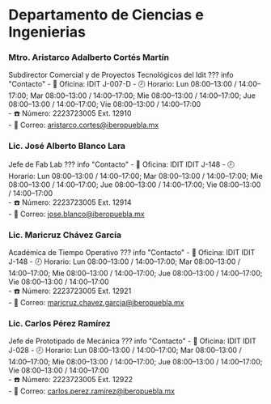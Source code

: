 # Departamento de Ciencias e Ingenierias
### Mtro. Aristarco Adalberto Cortés Martín
Subdirector Comercial y de Proyectos Tecnológicos del Idit
??? info "Contacto"
    - 📍 Oficina: IDIT J-007-D 
    - 🕗 Horario: Lun 08:00–13:00 / 14:00–17:00; Mar 08:00–13:00 / 14:00–17:00; Mie 08:00–13:00 / 14:00–17:00; Jue 08:00–13:00 / 14:00–17:00; Vie 08:00–13:00 / 14:00–17:00  
    - ☎️ Número: 2223723005 Ext. 12910  
    - 📧 Correo: aristarco.cortes@iberopuebla.mx

### Lic. José Alberto Blanco Lara
Jefe de Fab Lab
??? info "Contacto"
    - 📍 Oficina: IDIT IDIT J-148 
    - 🕗 Horario: Lun 08:00–13:00 / 14:00–17:00; Mar 08:00–13:00 / 14:00–17:00; Mie 08:00–13:00 / 14:00–17:00; Jue 08:00–13:00 / 14:00–17:00; Vie 08:00–13:00 / 14:00–17:00  
    - ☎️ Número: 2223723005 Ext. 12914  
    - 📧 Correo: jose.blanco@iberopuebla.mx


### Lic. Maricruz Chávez García
Académica de Tiempo Operativo
??? info "Contacto"
    - 📍 Oficina: IDIT IDIT J-148 
    - 🕗 Horario: Lun 08:00–13:00 / 14:00–17:00; Mar 08:00–13:00 / 14:00–17:00; Mie 08:00–13:00 / 14:00–17:00; Jue 08:00–13:00 / 14:00–17:00; Vie 08:00–13:00 / 14:00–17:00  
    - ☎️ Número: 2223723005 Ext. 12921  
    - 📧 Correo: maricruz.chavez.garcia@iberopuebla.mx


### Lic. Carlos Pérez Ramírez
Jefe de Prototipado de Mecánica
??? info "Contacto"
    - 📍 Oficina: IDIT IDIT J-028 
    - 🕗 Horario: Lun 08:00–13:00 / 14:00–17:00; Mar 08:00–13:00 / 14:00–17:00; Mie 08:00–13:00 / 14:00–17:00; Jue 08:00–13:00 / 14:00–17:00; Vie 08:00–13:00 / 14:00–17:00  
    - ☎️ Número: 2223723005 Ext. 12922  
    - 📧 Correo: carlos.perez.ramirez@iberopuebla.mx
